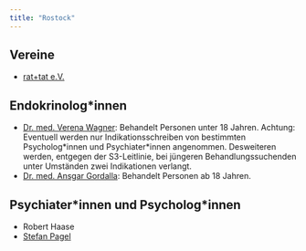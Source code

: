 ```yaml
---
title: "Rostock"
---
```


## Vereine
* [rat+tat e.V.](https://ratundtat-rostock.de/)

## Endokrinolog\*innen
* [Dr. med. Verena Wagner](https://kinderaerzte-am-stadthafen.de/): Behandelt Personen unter 18 Jahren. Achtung: Eventuell werden nur Indikationsschreiben von bestimmten Psycholog\*innen und Psychiater\*innen angenommen. Desweiteren werden, entgegen der S3-Leitlinie, bei jüngeren Behandlungssuchenden unter Umständen zwei Indikationen verlangt.
* [Dr. med. Ansgar Gordalla](https://www.diabendo-rostock.de): Behandelt Personen ab 18 Jahren.

## Psychiater\*innen und Psycholog\*innen
* Robert Haase
* [Stefan Pagel](https://pagel-psychotherapie.de)

